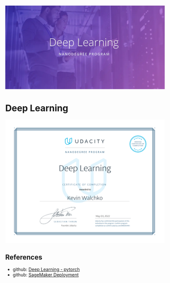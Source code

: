 ![](header.webp)

# Deep Learning

[![](dp.svg)](https://confirm.udacity.com/NN3R244H)

## References

- github: [Deep Learning - pytorch](https://github.com/udacity/deep-learning-v2-pytorch)
- github: [SageMaker Deployment](https://github.com/udacity/sagemaker-deployment)
